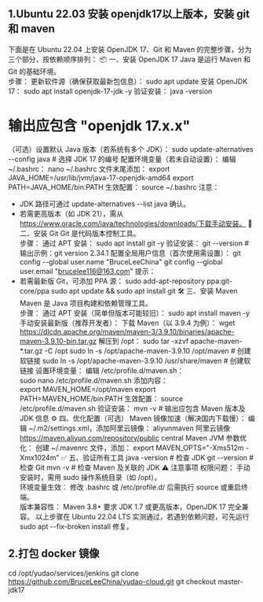 ## 1.Ubuntu 22.03 安装 openjdk17以上版本，安装 git 和 maven

下面是在 Ubuntu 22.04 上安装 OpenJDK 17、Git 和 Maven 的完整步骤，分为三个部分，按依赖顺序排列：
📦 一、安装 OpenJDK 17
Java 是运行 Maven 和 Git 的基础环境。  
步骤：
更新软件源（确保获取最新包信息）：
      sudo apt update
安装 OpenJDK 17：
      sudo apt install openjdk-17-jdk -y
验证安装：
      java -version
# 输出应包含 "openjdk 17.x.x"
（可选）设置默认 Java 版本（若系统有多个 JDK）：
      sudo update-alternatives --config java  # 选择 JDK 17 的编号
配置环境变量（若未自动设置）：
编辑 ~/.bashrc：
          nano ~/.bashrc
文件末尾添加：
export JAVA_HOME=/usr/lib/jvm/java-17-openjdk-amd64
export PATH=JAVA_HOME/bin:PATH
生效配置：
source ~/.bashrc
注意：
- JDK 路径可通过 update-alternatives --list java 确认。
- 若需更高版本（如 JDK 21），需从 https://www.oracle.com/java/technologies/downloads/下载手动安装。
🔧 二、安装 Git
Git 是代码版本控制工具。  
步骤：
通过 APT 安装：
      sudo apt install git -y
验证安装：
      git --version  # 输出示例：git version 2.34.1
配置全局用户信息（首次使用需设置）：
      git config --global user.name "BruceLeeChina"
      git config --global user.email "brucelee116@163.com"
提示：
- 若需最新版 Git，可添加 PPA 源：
sudo add-apt-repository ppa:git-core/ppa
sudo apt update && sudo apt install git
🛠️ 三、安装 Maven
Maven 是 Java 项目构建和依赖管理工具。  
步骤：
通过 APT 安装（简单但版本可能较旧）：
      sudo apt install maven -y
手动安装最新版（推荐开发者）：
下载 Maven（以 3.9.4 为例）：
          wget https://dlcdn.apache.org/maven/maven-3/3.9.10/binaries/apache-maven-3.9.10-bin.tar.gz
解压到 /opt：
          sudo tar -xzvf apache-maven-*.tar.gz -C /opt
          sudo ln -s /opt/apache-maven-3.9.10 /opt/maven  # 创建软链接
          sudo ln -s /opt/apache-maven-3.9.10 /usr/share/maven  # 创建软链接
设置环境变量：
     编辑 /etc/profile.d/maven.sh：  
          sudo nano /etc/profile.d/maven.sh
     添加内容：  
          export MAVEN_HOME=/opt/maven
     export PATH=MAVEN_HOME/bin:PATH
生效配置：
          source /etc/profile.d/maven.sh
验证安装：
      mvn -v  # 输出应包含 Maven 版本及 JDK 信息
⚙️ 四、优化配置（可选）
Maven 镜像加速（解决国内下载慢）：
编辑 ~/.m2/settings.xml，添加阿里云镜像：
     <mirror>
       <id>aliyunmaven</id>
       <name>阿里云镜像</name>
       <url>https://maven.aliyun.com/repository/public</url>
       <mirrorOf>central</mirrorOf>
     </mirror>
Maven JVM 参数优化：
创建 ~/.mavenrc 文件，添加：
          export MAVEN_OPTS="-Xms512m -Xmx1024m"
✅ 五、验证所有工具
java -version  # 检查 JDK
git --version   # 检查 Git
mvn -v          # 检查 Maven 及关联的 JDK
⚠️ 注意事项
权限问题：
手动安装时，需用 sudo 操作系统目录（如 /opt）。  
环境变量生效：
修改 .bashrc 或 /etc/profile.d/ 后需执行 source 或重启终端。  
版本兼容性：
Maven 3.8+ 要求 JDK 1.7 或更高版本，OpenJDK 17 完全兼容。
以上步骤在 Ubuntu 22.04 LTS 实测通过，若遇到依赖问题，可先运行 sudo apt --fix-broken install 修复。

## 2.打包 docker 镜像
cd /opt/yudao/services/jenkins
git clone https://github.com/BruceLeeChina/yudao-cloud.git
git checkout master-jdk17

